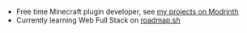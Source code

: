 - Free time Minecraft plugin developer, see [my projects on Modrinth](https://modrinth.com/user/Cyan735)
- Currently learning Web Full Stack on [roadmap.sh](https://roadmap.sh/u/cyan735)
